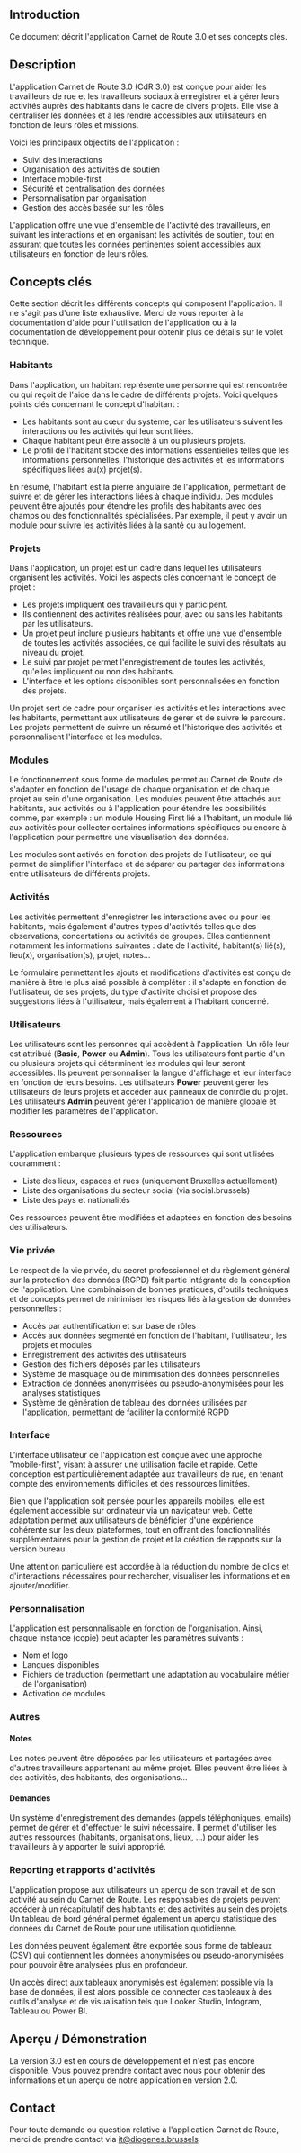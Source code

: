 ## Introduction

Ce document décrit l'application Carnet de Route 3.0 et ses concepts clés.

## Description

L'application Carnet de Route 3.0 (CdR 3.0) est conçue pour aider les travailleurs de rue et les travailleurs sociaux à enregistrer et à gérer leurs activités auprès des habitants dans le cadre de divers projets. Elle vise à centraliser les données et à les rendre accessibles aux utilisateurs en fonction de leurs rôles et missions.

Voici les principaux objectifs de l'application :

- Suivi des interactions
- Organisation des activités de soutien
- Interface mobile-first
- Sécurité et centralisation des données
- Personnalisation par organisation
- Gestion des accès basée sur les rôles

L'application offre une vue d'ensemble de l'activité des travailleurs, en suivant les interactions et en organisant les activités de soutien, tout en assurant que toutes les données pertinentes soient accessibles aux utilisateurs en fonction de leurs rôles.

## Concepts clés

Cette section décrit les différents concepts qui composent l'application. Il ne s'agit pas d'une liste exhaustive. Merci de vous reporter à la documentation d'aide pour l'utilisation de l'application ou à la documentation de développement pour obtenir plus de détails sur le volet technique.

### Habitants

Dans l'application, un habitant représente une personne qui est rencontrée ou qui reçoit de l'aide dans le cadre de différents projets.
Voici quelques points clés concernant le concept d'habitant :

- Les habitants sont au cœur du système, car les utilisateurs suivent les interactions ou les activités qui leur sont liées.
- Chaque habitant peut être associé à un ou plusieurs projets.
- Le profil de l'habitant stocke des informations essentielles telles que les informations personnelles, l'historique des activités et les informations spécifiques liées au(x) projet(s).

En résumé, l'habitant est la pierre angulaire de l'application, permettant de suivre et de gérer les interactions liées à chaque individu. Des modules peuvent être ajoutés pour étendre les profils des habitants avec des champs ou des fonctionnalités spécialisées. Par exemple, il peut y avoir un module pour suivre les activités liées à la santé ou au logement.

### Projets

Dans l'application, un projet est un cadre dans lequel les utilisateurs organisent les activités.
Voici les aspects clés concernant le concept de projet :

- Les projets impliquent des travailleurs qui y participent.
- Ils contiennent des activités réalisées pour, avec ou sans les habitants par les utilisateurs.
- Un projet peut inclure plusieurs habitants et offre une vue d'ensemble de toutes les activités associées, ce qui facilite le suivi des résultats au niveau du projet.
- Le suivi par projet permet l'enregistrement de toutes les activités, qu'elles impliquent ou non des habitants.
- L'interface et les options disponibles sont personnalisées en fonction des projets.

Un projet sert de cadre pour organiser les activités et les interactions avec les habitants, permettant aux utilisateurs de gérer et de suivre le parcours. Les projets permettent de suivre un résumé et l'historique des activités et personnalisent l'interface et les modules.

### Modules

Le fonctionnement sous forme de modules permet au Carnet de Route de s'adapter en fonction de l'usage de chaque organisation et de chaque projet au sein d'une organisation.
Les modules peuvent être attachés aux habitants, aux activités ou à l'application pour étendre les possibilités comme, par exemple : un module Housing First lié à l'habitant, un module lié aux activités pour collecter certaines informations spécifiques ou encore à l'application pour permettre une visualisation des données.

Les modules sont activés en fonction des projets de l'utilisateur, ce qui permet de simplifier l'interface et de séparer ou partager des informations entre utilisateurs de différents projets.

### Activités

Les activités permettent d'enregistrer les interactions avec ou pour les habitants, mais également d'autres types d'activités telles que des observations, concertations ou activités de groupes.
Elles contiennent notamment les informations suivantes : date de l'activité, habitant(s) lié(s), lieu(x), organisation(s), projet, notes...

Le formulaire permettant les ajouts et modifications d'activités est conçu de manière à être le plus aisé possible à compléter : il s'adapte en fonction de l'utilisateur, de ses projets, du type d'activité choisi et propose des suggestions liées à l'utilisateur, mais également à l'habitant concerné.

### Utilisateurs

Les utilisateurs sont les personnes qui accèdent à l'application. Un rôle leur est attribué (**Basic**, **Power** ou **Admin**).
Tous les utilisateurs font partie d'un ou plusieurs projets qui déterminent les modules qui leur seront accessibles. Ils peuvent personnaliser la langue d'affichage et leur interface en fonction de leurs besoins.
Les utilisateurs **Power** peuvent gérer les utilisateurs de leurs projets et accéder aux panneaux de contrôle du projet.
Les utilisateurs **Admin** peuvent gérer l'application de manière globale et modifier les paramètres de l'application.

### Ressources

L'application embarque plusieurs types de ressources qui sont utilisées couramment :

- Liste des lieux, espaces et rues (uniquement Bruxelles actuellement)
- Liste des organisations du secteur social (via social.brussels)
- Liste des pays et nationalités

Ces ressources peuvent être modifiées et adaptées en fonction des besoins des utilisateurs.

### Vie privée

Le respect de la vie privée, du secret professionnel et du règlement général sur la protection des données (RGPD) fait partie intégrante de la conception de l'application. Une combinaison de bonnes pratiques, d'outils techniques et de concepts permet de minimiser les risques liés à la gestion de données personnelles :

- Accès par authentification et sur base de rôles
- Accès aux données segmenté en fonction de l'habitant, l'utilisateur, les projets et modules
- Enregistrement des activités des utilisateurs
- Gestion des fichiers déposés par les utilisateurs
- Système de masquage ou de minimisation des données personnelles
- Extraction de données anonymisées ou pseudo-anonymisées pour les analyses statistiques
- Système de génération de tableau des données utilisées par l'application, permettant de faciliter la conformité RGPD

### Interface

L'interface utilisateur de l'application est conçue avec une approche "mobile-first", visant à assurer une utilisation facile et rapide. Cette conception est particulièrement adaptée aux travailleurs de rue, en tenant compte des environnements difficiles et des ressources limitées.

Bien que l'application soit pensée pour les appareils mobiles, elle est également accessible sur ordinateur via un navigateur web. Cette adaptation permet aux utilisateurs de bénéficier d'une expérience cohérente sur les deux plateformes, tout en offrant des fonctionnalités supplémentaires pour la gestion de projet et la création de rapports sur la version bureau.

Une attention particulière est accordée à la réduction du nombre de clics et d'interactions nécessaires pour rechercher, visualiser les informations et en ajouter/modifier.

### Personnalisation

L'application est personnalisable en fonction de l'organisation. Ainsi, chaque instance (copie) peut adapter les paramètres suivants :

- Nom et logo
- Langues disponibles
- Fichiers de traduction (permettant une adaptation au vocabulaire métier de l'organisation)
- Activation de modules

### Autres

#### Notes

Les notes peuvent être déposées par les utilisateurs et partagées avec d'autres travailleurs appartenant au même projet. Elles peuvent être liées à des activités, des habitants, des organisations...

#### Demandes

Un système d'enregistrement des demandes (appels téléphoniques, emails) permet de gérer et d'effectuer le suivi nécessaire. Il permet d'utiliser les autres ressources (habitants, organisations, lieux, ...) pour aider les travailleurs à y apporter le suivi approprié.

### Reporting et rapports d'activités

L'application propose aux utilisateurs un aperçu de son travail et de son activité au sein du Carnet de Route. Les responsables de projets peuvent accéder à un récapitulatif des habitants et des activités au sein des projets. Un tableau de bord général permet également un aperçu statistique des données du Carnet de Route pour une utilisation quotidienne.

Les données peuvent également être exportée sous forme de tableaux (CSV) qui contiennent les données anonymisées ou pseudo-anonymisées pour pouvoir être analysées plus en profondeur.

Un accès direct aux tableaux anonymisés est également possible via la base de données, il est alors possible de connecter ces tableaux à des outils d'analyse et de visualisation tels que Looker Studio, Infogram, Tableau ou Power BI.

## Aperçu / Démonstration

La version 3.0 est en cours de développement et n'est pas encore disponible. Vous pouvez prendre contact avec nous pour obtenir des informations et un aperçu de notre application en version 2.0.

## Contact

Pour toute demande ou question relative à l'application Carnet de Route, merci de prendre contact via <it@diogenes.brussels>
